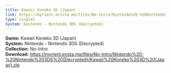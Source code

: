 ```yaml
---
title: Kawaii Koneko 3D (Japan)
link: https://myrient.erista.me/files/No-Intro/Nintendo%20-%20Nintendo%203DS%20(Decrypted)/Kawaii%20Koneko%203D%20(Japan).zip
type: single1
System: Nintendo - Nintendo 3DS (Decrypted)
---
```

<b>Game:</b> Kawaii Koneko 3D (Japan)<br>
<b>System:</b> Nintendo - Nintendo 3DS (Decrypted)<br>
<b>Collection:</b> No-Intro<br>
<b>Download:</b> https://myrient.erista.me/files/No-Intro/Nintendo%20-%20Nintendo%203DS%20(Decrypted)/Kawaii%20Koneko%203D%20(Japan).zip